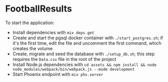 # FootballResults

To start the application:

  * Install dependencies with `mix deps.get`
  * Create and start the pgsql docker container with `./start_postgres.sh`; if
    it's the first time, edit the file and uncomment the first command, which
    creates the volume
  * Create, migrate and seed the database with `./setup_db.sh`; this step
    requires the `Data.csv` file in the root of the project
  * Install Node.js dependencies with `cd assets && npm install && node
    node_modules/webpack/bin/webpack.js --mode development`
  * Start Phoenix endpoint with `mix phx.server`
